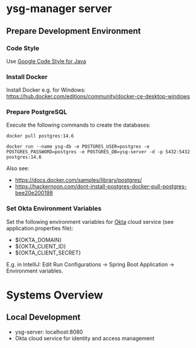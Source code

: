 # ysg-manager server

## Prepare Development Environment

### Code Style

Use [Google Code Style for Java](https://github.com/google/styleguide/blob/gh-pages/eclipse-java-google-style.xml)

### Install Docker
Install Docker e.g. for Windows: https://hub.docker.com/editions/community/docker-ce-desktop-windows

### Prepare PostgreSQL
Execute the following commands to create the databases:

`docker pull postgres:14.6`

`docker run --name ysg-db -e POSTGRES_USER=postgres -e POSTGRES_PASSWORD=postgres -e POSTGRES_DB=ysg-server -d -p 5432:5432 postgres:14.6`

Also see: 
* https://docs.docker.com/samples/library/postgres/
* https://hackernoon.com/dont-install-postgres-docker-pull-postgres-bee20e200198

### Set Okta Environment Variables
Set the following environment variables for [Okta](www.okta.com) cloud service (see application.properties file):
* ${OKTA_DOMAIN}
* ${OKTA_CLIENT_ID}
* ${OKTA_CLIENT_SECRET}

E.g. in IntelliJ: Edit Run Configurations -> Spring Boot Application -> Environment variables.

# Systems Overview

## Local Development
* ysg-server: localhost:8080
* Okta cloud service for identity and access management
